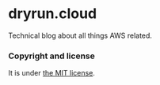 # dryrun.cloud

Technical blog about all things AWS related.



### Copyright and license

It is under [the MIT license](/LICENSE).